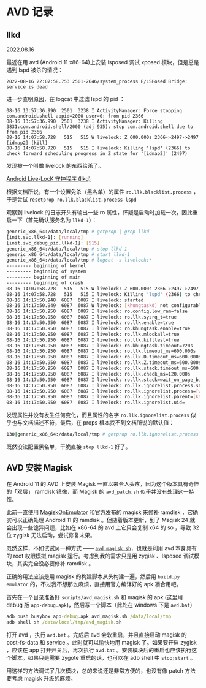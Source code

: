# AVD 记录

## llkd

2022.08.16

最近在用 avd (Android 11 x86-64)上安装 lsposed 调试 xposed 模块，但是总是遇到 lspd 被杀的情况：

```log
2022-08-16 22:07:58.753 2501-2646/system_process E/LSPosed Bridge: service is dead
```

进一步查明原因，在 logcat 中过滤 lspd 的 pid ：

```log
08-16 13:57:36.990  2501  3238 I ActivityManager: Force stopping com.android.shell appid=2000 user=0: from pid 2366
08-16 13:57:36.990  2501  3238 I ActivityManager: Killing 3831:com.android.shell/2000 (adj 935): stop com.android.shell due to from pid 2366
08-16 14:07:58.728   515   515 W livelock: Z 600.000s 2366->2497->2497 [idmap2] [kill]
08-16 14:07:58.728   515   515 I livelock: Killing 'lspd' (2366) to check forward scheduling progress in Z state for '[idmap2]' (2497)
```

发现被一个叫做 livelock 的东西给杀了。

[Android Live-LocK 守护程序 (llkd)](https://source.android.com/devices/architecture/kernel/llkd#coverage)

根据文档所说，有一个设置免杀（黑名单）的属性 `ro.llk.blacklist.process` ，于是尝试 `resetprop ro.llk.blacklist.process lspd`

观察到 livelock 的日志开头有输出一些 ro 属性，怀疑是启动时加载一次，因此重启一下（首先确认服务名为 `llkd-1`）：

```sh
generic_x86_64:/data/local/tmp # getprop | grep llkd
[init.svc.llkd-1]: [running]
[init.svc_debug_pid.llkd-1]: [515]
generic_x86_64:/data/local/tmp # stop llkd-1
generic_x86_64:/data/local/tmp # start llkd-1
generic_x86_64:/data/local/tmp # logcat -s livelock:*
--------- beginning of kernel
--------- beginning of system
--------- beginning of main
--------- beginning of crash
08-16 14:07:58.728   515   515 W livelock: Z 600.000s 2366->2497->2497 [idmap2] [kill]
08-16 14:07:58.728   515   515 I livelock: Killing 'lspd' (2366) to check forward scheduling progress in Z state for '[idmap2]' (2497)
08-16 14:17:50.948  6087  6087 I livelock: started
08-16 14:17:50.949  6087  6087 W livelock: [khungtaskd] not configurable
08-16 14:17:50.950  6087  6087 I livelock: ro.config.low_ram=false
08-16 14:17:50.950  6087  6087 I livelock: ro.llk.sysrq_t=true
08-16 14:17:50.950  6087  6087 I livelock: ro.llk.enable=true
08-16 14:17:50.950  6087  6087 I livelock: ro.khungtask.enable=true
08-16 14:17:50.950  6087  6087 I livelock: ro.llk.mlockall=true
08-16 14:17:50.950  6087  6087 I livelock: ro.llk.killtest=true
08-16 14:17:50.950  6087  6087 I livelock: ro.khungtask.timeout=720s
08-16 14:17:50.950  6087  6087 I livelock: ro.llk.timeout_ms=600.000s
08-16 14:17:50.950  6087  6087 I livelock: ro.llk.D.timeout_ms=600.000s
08-16 14:17:50.950  6087  6087 I livelock: ro.llk.Z.timeout_ms=600.000s
08-16 14:17:50.950  6087  6087 I livelock: ro.llk.stack.timeout_ms=600.000s
08-16 14:17:50.950  6087  6087 I livelock: ro.llk.check_ms=120.000s
08-16 14:17:50.950  6087  6087 I livelock: ro.llk.stack=wait_on_page_bit_killable,bit_wait_io,__get_user_pages,cma_alloc
08-16 14:17:50.950  6087  6087 I livelock: ro.llk.ignorelist.process.stack=llkd,lmkd.llkd,apexd,ueventd,keystore,init
08-16 14:17:50.950  6087  6087 I livelock: ro.llk.ignorelist.process=[watchdog/3],[watchdog/2],[watchdog/1],[watchdogd/0],2,6087,[watchdogd],llkd,lmkd,[khungtaskd],[kthreadd],init,watchdogd,1,0
08-16 14:17:50.950  6087  6087 I livelock: ro.llk.ignorelist.parent=[kthreadd],2,0,adbd&[setsid]
08-16 14:17:50.950  6087  6087 I livelock: ro.llk.ignorelist.uid=
```

发现属性并没有发生任何变化，而且属性的名字 `ro.llk.ignorelist.process` 似乎也与文档描述不符，最后，在 props 根本找不到文档所说的默认值：

```sh
130|generic_x86_64:/data/local/tmp # getprop ro.llk.ignorelist.process

```

既然没法配置黑名单，干脆直接 `stop llkd-1` 好了。

## AVD 安装 Magisk

在 Android 11 的 AVD 上安装 Magisk 一直以来令人头疼，因为这个版本具有奇怪的「双层」 ramdisk 镜像，而 Magisk 的 `avd_patch.sh` 似乎并没有处理这一特性。

此前一直使用 [MagiskOnEmulator](https://github.com/shakalaca/MagiskOnEmulator) 和官方发布的 magisk 来修补 ramdisk ，它确实可以正确处理 Android 11 的 ramdisk 。但随着版本更新，到了 Magisk 24 就会出现一些诡异问题，比如在 x86-64 的 avd 上它只会复制 x64 的 so ，导致 32 位 zygisk 无法启动，尝试修复未果。

既然这样，不如试试另一种方式 —— [`avd_magisk.sh`](https://github.com/topjohnwu/Magisk/blob/c2f96975cef433a67dc036fdd6ea3736f69d6763/scripts/avd_magisk.sh)，也就是利用 avd 本身具有的 root 权限模拟 magisk 运行。考虑到我的需求只是用 zygisk 、lsposed 调试模块，其实完全没必要修补 ramdisk 。

正确的用法应该是用 magisk 的构建脚本从头构建一遍，然后用 `build.py emulator` 的，不过我不想那么麻烦，直接用官方编译好的 apk 凑合用吧。

首先在一个目录准备好 `scripts/avd_magisk.sh` 和 magisk 的 apk (这里用 debug 版 `app-debug.apk`)，然后写一个脚本（此处在 windows 下是 `avd.bat`）

```bat
adb push busybox app-debug.apk avd_magisk.sh /data/local/tmp
adb shell sh /data/local/tmp/avd_magisk.sh
```

打开 avd ，执行 `avd.bat` 。完成后 avd 会软重启，并且直接启动 magisk 的 post-fs-data 和 service 。此时就可以愉快地用 magisk 了。如果要开启 zygisk ，应该在 app 打开开关后，再次执行 `avd.bat` 。安装模块后的重启也应该执行这个脚本。如果只是需要 zygote 重启的话，也可以在 adb shell 中 `stop;start` 。

用这样的方法调试了几次模块，总的来说还是非常方便的，也没有像 patch 方法要考虑 magisk 升级的麻烦。
